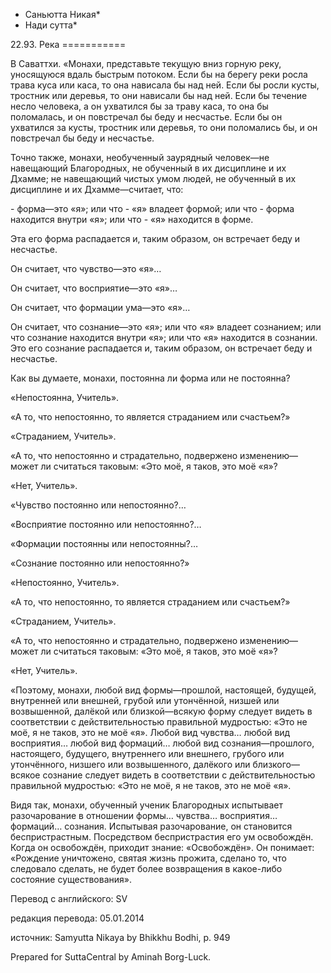 * Саньютта Никая*
* Нади сутта*

22\.93\. Река
\=\=\=\=\=\=\=\=\=\=\=

В Саваттхи\. «Монахи, представьте текущую вниз горную реку, уносящуюся вдаль быстрым потоком\. Если бы на берегу реки росла трава куса или каса, то она нависала бы над ней\. Если бы росли кусты, тростник или деревья, то они нависали бы над ней\. Если бы течение несло человека, а он ухватился бы за траву каса, то она бы поломалась, и он повстречал бы беду и несчастье\. Если бы он ухватился за кусты, тростник или деревья, то они поломались бы, и он повстречал бы беду и несчастье\.

Точно также, монахи, необученный заурядный человек—не навещающий Благородных, не обученный в их дисциплине и их Дхамме; не навещающий чистых умом людей, не обученный в их дисциплине и их Дхамме—считает, что:

\- форма—это «я»; или что
\- «я» владеет формой; или что
\- форма находится внутри «я»; или что
\- «я» находится в форме\.

Эта его форма распадается и, таким образом, он встречает беду и несчастье\.

Он считает, что чувство—это «я»…

Он считает, что восприятие—это «я»…

Он считает, что формации ума—это «я»…

Он считает, что сознание—это «я»; или что «я» владеет сознанием; или что сознание находится внутри «я»; или что «я» находится в сознании\. Это его сознание распадается и, таким образом, он встречает беду и несчастье\.

Как вы думаете, монахи, постоянна ли форма или не постоянна?

«Непостоянна, Учитель»\.

«А то, что непостоянно, то является страданием или счастьем?»

«Страданием, Учитель»\.

«А то, что непостоянно и страдательно, подвержено изменению—может ли считаться таковым: «Это моё, я таков, это моё «я»?

«Нет, Учитель»\.

«Чувство постоянно или непостоянно?…

«Восприятие постоянно или непостоянно?…

«Формации постоянны или непостоянны?…

«Сознание постоянно или непостоянно?»

«Непостоянно, Учитель»\.

«А то, что непостоянно, то является страданием или счастьем?»

«Страданием, Учитель»\.

«А то, что непостоянно и страдательно, подвержено изменению—может ли считаться таковым: «Это моё, я таков, это моё «я»?

«Нет, Учитель»\.

«Поэтому, монахи, любой вид формы—прошлой, настоящей, будущей, внутренней или внешней, грубой или утончённой, низшей или возвышенной, далёкой или близкой—всякую форму следует видеть в соответствии с действительностью правильной мудростью: «Это не моё, я не таков, это не моё «я»\. Любой вид чувства… любой вид восприятия… любой вид формаций… любой вид сознания—прошлого, настоящего, будущего, внутреннего или внешнего, грубого или утончённого, низшего или возвышенного, далёкого или близкого—всякое сознание следует видеть в соответствии с действительностью правильной мудростью: «Это не моё, я не таков, это не моё «я»\.

Видя так, монахи, обученный ученик Благородных испытывает разочарование в отношении формы… чувства… восприятия… формаций… сознания\. Испытывая разочарование, он становится беспристрастным\. Посредством беспристрастия его ум освобождён\. Когда он освобождён, приходит знание: «Освобождён»\. Он понимает: «Рождение уничтожено, святая жизнь прожита, сделано то, что следовало сделать, не будет более возвращения в какое\-либо состояние существования»\.

Перевод с английского: SV

редакция перевода: 05\.01\.2014

источник: Samyutta Nikaya by Bhikkhu Bodhi, p\. 949

Prepared for SuttaCentral by Aminah Borg\-Luck\.
